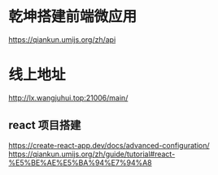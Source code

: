 # 乾坤搭建前端微应用
https://qiankun.umijs.org/zh/api

# 线上地址
http://lx.wangjuhui.top:21006/main/

## react 项目搭建
https://create-react-app.dev/docs/advanced-configuration/
https://qiankun.umijs.org/zh/guide/tutorial#react-%E5%BE%AE%E5%BA%94%E7%94%A8
